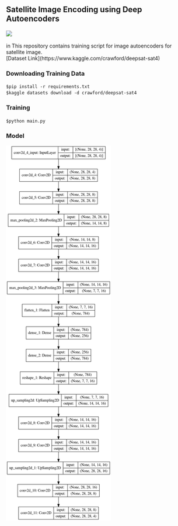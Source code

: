 ## Satellite Image Encoding using Deep Autoencoders
<img src="https://csc.lsu.edu/~saikat/deepsat/images/sat_img.png" align="center">
<br>
<br>in
This repository contains training script for image autoencoders for satellite image.
<br>
[Dataset Link](https://www.kaggle.com/crawford/deepsat-sat4)
<br>

### Downloading Training Data
`$pip install -r requirements.txt`
<br>
`$kaggle datasets download -d crawford/deepsat-sat4`

### Training
`$python main.py`

### Model
<img src="model.png" alt="model">
